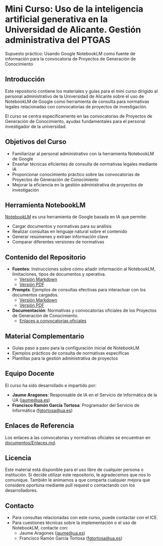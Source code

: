 # Mini Curso: Uso de la inteligencia artificial generativa en la Universidad de Alicante. Gestión administrativa del PTGAS

Supuesto práctico: Usando  Google NotebookLM como fuente de información para la convocatoria de Proyectos de Generación de Conocimiento


## Introducción

Este repositorio contiene los materiales y guías para el mini curso dirigido al personal administrativo de la Universidad de Alicante sobre el uso de NotebookLM de Google como herramienta de consulta para normativas legales relacionadas con convocatorias de proyectos de investigación.

El curso se centra específicamente en las convocatorias de Proyectos de Generación de Conocimiento, ayudas fundamentales para el personal investigador de la universidad.

## Objetivos del Curso

- Familiarizar al personal administrativo con la herramienta NotebookLM de Google
- Enseñar técnicas eficientes de consulta de normativas legales mediante IA
- Proporcionar conocimiento práctico sobre las convocatorias de Proyectos de Generación de Conocimiento
- Mejorar la eficiencia en la gestión administrativa de proyectos de investigación

## Herramienta NotebookLM

[NotebookLM](https://notebooklm.google.com/) es una herramienta de Google basada en IA que permite:

- Cargar documentos y normativas para su análisis
- Realizar consultas en lenguaje natural sobre el contenido
- Generar resúmenes y extraer información clave
- Comparar diferentes versiones de normativas

## Contenido del Repositorio

- **Fuentes**: Instrucciones sobre cómo añadir información al NotebookLM, limitaciones, tipos de documentos y operativa.
  - [Versión Markdown](presentacion/Fuentes.md)
  - [Versión PDF](presentacion/Fuentes.pdf)
- **Prompts**: Ejemplos de consultas efectivas para interactuar con los documentos cargados.
  - [Versión Markdown](presentacion/Prompts.md)
  - [Versión PDF](presentacion/Prompts.pdf)
- **Documentación**: Normativas y convocatorias oficiales de los Proyectos de Generación de Conocimiento.
  - [Enlaces a convocatorias oficiales](documentos/Enlaces.md)

## Material Complementario

- Guías paso a paso para la configuración inicial de NotebookLM
- Ejemplos prácticos de consulta de normativas específicas
- Plantillas para la gestión administrativa de proyectos

## Equipo Docente

El curso ha sido desarrollado e impartido por:

- **Jaume Aragones**: Responsable de IA en el Servicio de Informática de la UA (jaume@ua.es)
- **Francisco Ramón García Tortosa**: Programador del Servicio de Informática (fgtortosa@ua.es)

## Enlaces de Referencia

Los enlaces a las convocatorias y normativas oficiales se encuentran en [documentos/Enlaces.md](documentos/Enlaces.md).

## Licencia

Este material está disponible para el uso libre de cualquier persona o institución. Si decide utilizar este repositorio, le agradecemos que nos lo comunique. También le animamos a que comparta cualquier mejora que considere oportuna mediante pull request o contactando con los desarrolladores.

## Contacto

- Para consultas relacionadas con este curso, puede contactar con el ICE.
- Para cuestiones técnicas sobre la implementación o el uso de NotebookLM, contacte con:
  - Jaume Aragones (jaume@ua.es)
  - Francisco Ramón García Tortosa (fgtortosa@ua.es)
